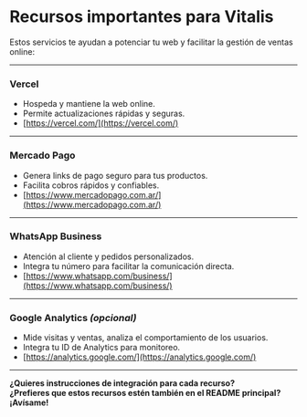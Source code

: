 # Recursos importantes para Vitalis

Estos servicios te ayudan a potenciar tu web y facilitar la gestión de ventas online:

---

### **Vercel**
- Hospeda y mantiene la web online.
- Permite actualizaciones rápidas y seguras.
- [https://vercel.com/](https://vercel.com/)

---

### **Mercado Pago**
- Genera links de pago seguro para tus productos.
- Facilita cobros rápidos y confiables.
- [https://www.mercadopago.com.ar/](https://www.mercadopago.com.ar/)

---

### **WhatsApp Business**
- Atención al cliente y pedidos personalizados.
- Integra tu número para facilitar la comunicación directa.
- [https://www.whatsapp.com/business/](https://www.whatsapp.com/business/)

---

### **Google Analytics** *(opcional)*
- Mide visitas y ventas, analiza el comportamiento de los usuarios.
- Integra tu ID de Analytics para monitoreo.
- [https://analytics.google.com/](https://analytics.google.com/)

---

**¿Quieres instrucciones de integración para cada recurso?  
¿Prefieres que estos recursos estén también en el README principal? ¡Avísame!**